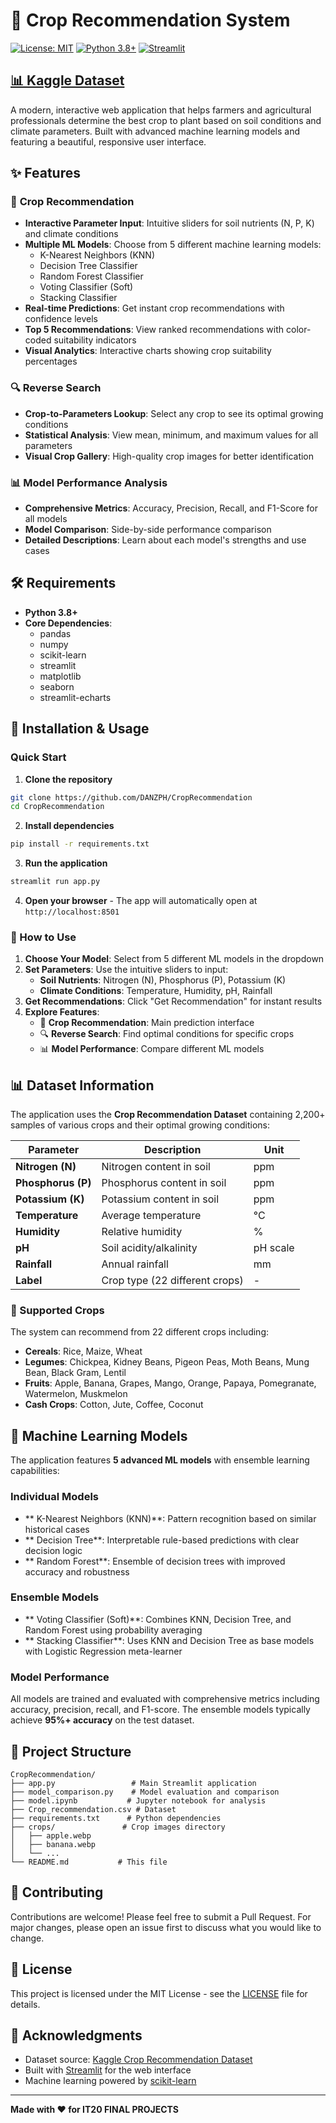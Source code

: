 # 🌱 Crop Recommendation System

[![License: MIT](https://img.shields.io/badge/License-MIT-yellow.svg)](https://opensource.org/licenses/MIT)
[![Python 3.8+](https://img.shields.io/badge/python-3.8+-blue.svg)](https://www.python.org/downloads/)
[![Streamlit](https://img.shields.io/badge/Streamlit-FF4B4B?logo=streamlit&logoColor=white)](https://streamlit.io/)

## [📊 Kaggle Dataset](https://www.kaggle.com/datasets/madhuraatmarambhagat/crop-recommendation-dataset "Crop Recommendation Dataset")

A modern, interactive web application that helps farmers and agricultural professionals determine the best crop to plant based on soil conditions and climate parameters. Built with advanced machine learning models and featuring a beautiful, responsive user interface.

## ✨ Features

### 🌾 **Crop Recommendation**
- **Interactive Parameter Input**: Intuitive sliders for soil nutrients (N, P, K) and climate conditions
- **Multiple ML Models**: Choose from 5 different machine learning models:
  - K-Nearest Neighbors (KNN)
  - Decision Tree Classifier
  - Random Forest Classifier
  - Voting Classifier (Soft)
  - Stacking Classifier
- **Real-time Predictions**: Get instant crop recommendations with confidence levels
- **Top 5 Recommendations**: View ranked recommendations with color-coded suitability indicators
- **Visual Analytics**: Interactive charts showing crop suitability percentages

### 🔍 **Reverse Search**
- **Crop-to-Parameters Lookup**: Select any crop to see its optimal growing conditions
- **Statistical Analysis**: View mean, minimum, and maximum values for all parameters
- **Visual Crop Gallery**: High-quality crop images for better identification

### 📊 **Model Performance Analysis**
- **Comprehensive Metrics**: Accuracy, Precision, Recall, and F1-Score for all models
- **Model Comparison**: Side-by-side performance comparison
- **Detailed Descriptions**: Learn about each model's strengths and use cases


## 🛠️ Requirements

- **Python 3.8+**
- **Core Dependencies**:
  - pandas
  - numpy
  - scikit-learn
  - streamlit
  - matplotlib
  - seaborn
  - streamlit-echarts  
  
## 🚀 Installation & Usage

### Quick Start

1. **Clone the repository**
```bash
git clone https://github.com/DANZPH/CropRecommendation
cd CropRecommendation
```

2. **Install dependencies**
```bash
pip install -r requirements.txt
```

3. **Run the application**
```bash
streamlit run app.py
```

4. **Open your browser** - The app will automatically open at `http://localhost:8501`

### 📱 How to Use

1. **Choose Your Model**: Select from 5 different ML models in the dropdown
2. **Set Parameters**: Use the intuitive sliders to input:
   - **Soil Nutrients**: Nitrogen (N), Phosphorus (P), Potassium (K)
   - **Climate Conditions**: Temperature, Humidity, pH, Rainfall
3. **Get Recommendations**: Click "Get Recommendation" for instant results
4. **Explore Features**:
   - 🌾 **Crop Recommendation**: Main prediction interface
   - 🔍 **Reverse Search**: Find optimal conditions for specific crops
   - 📊 **Model Performance**: Compare different ML models  
  
## 📊 Dataset Information

The application uses the **Crop Recommendation Dataset** containing 2,200+ samples of various crops and their optimal growing conditions:

| Parameter | Description | Unit |
|-----------|-------------|------|
| **Nitrogen (N)** | Nitrogen content in soil | ppm |
| **Phosphorus (P)** | Phosphorus content in soil | ppm |
| **Potassium (K)** | Potassium content in soil | ppm |
| **Temperature** | Average temperature | °C |
| **Humidity** | Relative humidity | % |
| **pH** | Soil acidity/alkalinity | pH scale |
| **Rainfall** | Annual rainfall | mm |
| **Label** | Crop type (22 different crops) | - |

### 🌾 Supported Crops
The system can recommend from 22 different crops including:
- **Cereals**: Rice, Maize, Wheat
- **Legumes**: Chickpea, Kidney Beans, Pigeon Peas, Moth Beans, Mung Bean, Black Gram, Lentil
- **Fruits**: Apple, Banana, Grapes, Mango, Orange, Papaya, Pomegranate, Watermelon, Muskmelon
- **Cash Crops**: Cotton, Jute, Coffee, Coconut

## 🤖 Machine Learning Models

The application features **5 advanced ML models** with ensemble learning capabilities:

### Individual Models
- ** K-Nearest Neighbors (KNN)**: Pattern recognition based on similar historical cases
- ** Decision Tree**: Interpretable rule-based predictions with clear decision logic
- ** Random Forest**: Ensemble of decision trees with improved accuracy and robustness

### Ensemble Models
- ** Voting Classifier (Soft)**: Combines KNN, Decision Tree, and Random Forest using probability averaging
- ** Stacking Classifier**: Uses KNN and Decision Tree as base models with Logistic Regression meta-learner

### Model Performance
All models are trained and evaluated with comprehensive metrics including accuracy, precision, recall, and F1-score. The ensemble models typically achieve **95%+ accuracy** on the test dataset.

## 🎯 Project Structure

```
CropRecommendation/
├── app.py                 # Main Streamlit application
├── model_comparison.py    # Model evaluation and comparison
├── model.ipynb           # Jupyter notebook for analysis
├── Crop_recommendation.csv # Dataset
├── requirements.txt      # Python dependencies
├── crops/               # Crop images directory
│   ├── apple.webp
│   ├── banana.webp
│   └── ...
└── README.md           # This file
```

## 🤝 Contributing

Contributions are welcome! Please feel free to submit a Pull Request. For major changes, please open an issue first to discuss what you would like to change.

## 📄 License

This project is licensed under the MIT License - see the [LICENSE](LICENSE) file for details.

## 🙏 Acknowledgments

- Dataset source: [Kaggle Crop Recommendation Dataset](https://www.kaggle.com/datasets/madhuraatmarambhagat/crop-recommendation-dataset)
- Built with [Streamlit](https://streamlit.io/) for the web interface
- Machine learning powered by [scikit-learn](https://scikit-learn.org/)

---

**Made with ❤️ for IT20 FINAL PROJECTS**
